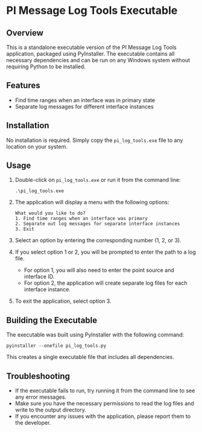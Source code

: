 # PI Message Log Tools Executable

## Overview
This is a standalone executable version of the PI Message Log Tools application, packaged using PyInstaller. The executable contains all necessary dependencies and can be run on any Windows system without requiring Python to be installed.

## Features
- Find time ranges when an interface was in primary state
- Separate log messages for different interface instances

## Installation
No installation is required. Simply copy the `pi_log_tools.exe` file to any location on your system.

## Usage
1. Double-click on `pi_log_tools.exe` or run it from the command line:
   ```
   .\pi_log_tools.exe
   ```

2. The application will display a menu with the following options:
   ```
   What would you like to do?
   1. Find time ranges when an interface was primary
   2. Separate out log messages for separate interface instances
   3. Exit
   ```

3. Select an option by entering the corresponding number (1, 2, or 3).

4. If you select option 1 or 2, you will be prompted to enter the path to a log file.
   - For option 1, you will also need to enter the point source and interface ID.
   - For option 2, the application will create separate log files for each interface instance.

5. To exit the application, select option 3.

## Building the Executable
The executable was built using PyInstaller with the following command:
```
pyinstaller --onefile pi_log_tools.py
```

This creates a single executable file that includes all dependencies.

## Troubleshooting
- If the executable fails to run, try running it from the command line to see any error messages.
- Make sure you have the necessary permissions to read the log files and write to the output directory.
- If you encounter any issues with the application, please report them to the developer.